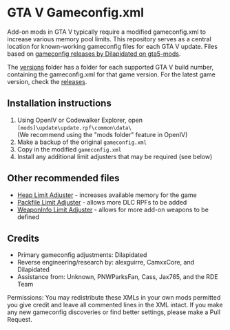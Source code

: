 # GTA V Gameconfig.xml

Add-on mods in GTA V typically require a modified gameconfig.xml to increase various memory pool limits. 
This repository serves as a central location for known-working gameconfig files for each GTA V update.
Files based on [gameconfig releases by Dilapidated on gta5-mods](https://www.gta5-mods.com/misc/gameconfig-xml-dilapidated).

The [versions](versions) folder has a folder for each supported GTA V build number, containing the gameconfig.xml for 
that game version. For the latest game version, check the [releases](https://github.com/pnwparksfan/gameconfig/releases). 

## Installation instructions

 1. Using OpenIV or Codewalker Explorer, open `[mods]\update\update.rpf\common\data\`  
    (We recommend using the "mods folder" feature in OpenIV)
 2. Make a backup of the original `gameconfig.xml`
 3. Copy in the modified `gameconfig.xml`
 4. Install any additional limit adjusters that may be required (see below)

## Other recommended files

 - [Heap Limit Adjuster](https://www.gta5-mods.com/tools/heapadjuster) - increases available memory for the game
 - [Packfile Limit Adjuster](https://www.gta5-mods.com/tools/packfile-limit-adjuster) - allows more DLC RPFs to be added
 - [WeaponInfo Limit Adjuster](https://www.gta5-mods.com/tools/cweaponinfoblob-limit-adjuster) - allows for more add-on weapons to be defined

## Credits

 - Primary gameconfig adjustments: Dilapidated
 - Reverse engineering/research by: alexguirre, CamxxCore, and Dilapidated 
 - Assistance from: Unknown, PNWParksFan, Cass, Jax765, and the RDE Team

Permissions: You may redistribute these XMLs in your own mods permitted you give credit and leave all commented lines in the XML intact. 
If you make any new gameconfig discoveries or find better settings, please make a Pull Request.
